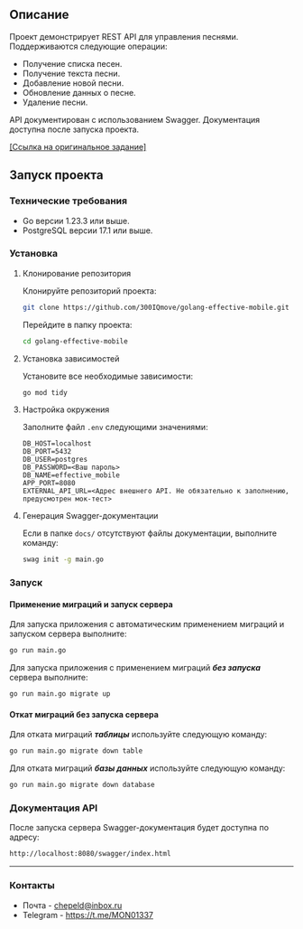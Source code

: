 ## Описание

Проект демонстрирует REST API для управления песнями. Поддерживаются следующие операции:

- Получение списка песен.
- Получение текста песни.
- Добавление новой песни.
- Обновление данных о песне.
- Удаление песни.

API документирован с использованием Swagger. Документация доступна после запуска проекта.

[[Ссылка на оригинальное задание]](https://docs.google.com/document/d/1hoM1VvKRYn2D2Ke8z0WhpidBdTHfnX5Aj9B2qwwgWJg/edit?usp=sharing)

## Запуск проекта

### Технические требования

- Go версии 1.23.3 или выше.
- PostgreSQL версии 17.1 или выше.

### Установка

1. Клонирование репозитория

   Клонируйте репозиторий проекта:
   ```bash
   git clone https://github.com/300IQmove/golang-effective-mobile.git
   ```
   Перейдите в папку проекта:
   ```bash
   cd golang-effective-mobile
   ```
   
2. Установка зависимостей

   Установите все необходимые зависимости:
   ```bash
   go mod tidy
   ```
3. Настройка окружения

   Заполните файл `.env` следующими значениями:
   ```env
   DB_HOST=localhost
   DB_PORT=5432
   DB_USER=postgres
   DB_PASSWORD=<Ваш пароль>
   DB_NAME=effective_mobile
   APP_PORT=8080
   EXTERNAL_API_URL=<Адрес внешнего API. Не обязательно к заполнению, предусмотрен мок-тест>
   ```
   
4. Генерация Swagger-документации

   Если в папке `docs/` отсутствуют файлы документации, выполните команду:
   ```bash
   swag init -g main.go
   ```
   
### Запуск

#### Применение миграций и запуск сервера

Для запуска приложения с автоматическим применением миграций и запуском сервера выполните:
```bash
go run main.go
```
Для запуска приложения с применением миграций ***без запуска*** сервера выполните:
```bash
go run main.go migrate up
```

#### Откат миграций без запуска сервера

Для отката миграций ***таблицы*** используйте следующую команду:
```bash
go run main.go migrate down table
```
Для отката миграций ***базы данных*** используйте следующую команду:
```bash
go run main.go migrate down database
```

### Документация API

После запуска сервера Swagger-документация будет доступна по адресу:
```bash
http://localhost:8080/swagger/index.html
```

---

### Контакты

- Почта - chepeld@inbox.ru
- Telegram - https://t.me/MON01337